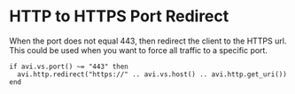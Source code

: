 # HTTP to HTTPS Port Redirect

When the port does not equal 443, then redirect the client to the HTTPS url. This could be used when you want to force all traffic to a specific port.

```
if avi.vs.port() ~= "443" then
  avi.http.redirect("https://" .. avi.vs.host() .. avi.http.get_uri())
end
```
